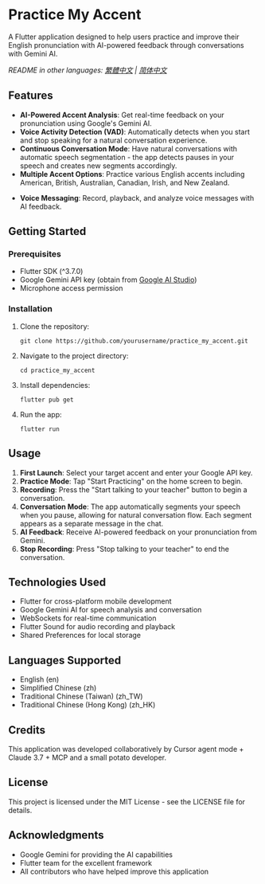 # Practice My Accent

A Flutter application designed to help users practice and improve their English pronunciation with AI-powered feedback through conversations with Gemini AI.

*README in other languages:  [繁體中文](README_zh_HK.md) | [简体中文](README_zh.md)*

## Features

- **AI-Powered Accent Analysis**: Get real-time feedback on your pronunciation using Google's Gemini AI.
- **Voice Activity Detection (VAD)**: Automatically detects when you start and stop speaking for a natural conversation experience.
- **Continuous Conversation Mode**: Have natural conversations with automatic speech segmentation - the app detects pauses in your speech and creates new segments accordingly.
- **Multiple Accent Options**: Practice various English accents including American, British, Australian, Canadian, Irish, and New Zealand.
<!-- - **Multilingual Interface**: Available in English, Simplified Chinese, Traditional Chinese (Taiwan), and Traditional Chinese (Hong Kong). -->
- **Voice Messaging**: Record, playback, and analyze voice messages with AI feedback.

## Getting Started

### Prerequisites

- Flutter SDK (^3.7.0)
- Google Gemini API key (obtain from [Google AI Studio](https://aistudio.google.com/apikey))
- Microphone access permission

### Installation

1. Clone the repository:

   ```
   git clone https://github.com/yourusername/practice_my_accent.git
   ```

2. Navigate to the project directory:

   ```
   cd practice_my_accent
   ```

3. Install dependencies:

   ```
   flutter pub get
   ```

4. Run the app:
   ```
   flutter run
   ```

## Usage

1. **First Launch**: Select your target accent and enter your Google API key.
2. **Practice Mode**: Tap "Start Practicing" on the home screen to begin.
3. **Recording**: Press the "Start talking to your teacher" button to begin a conversation.
4. **Conversation Mode**: The app automatically segments your speech when you pause, allowing for natural conversation flow. Each segment appears as a separate message in the chat.
5. **AI Feedback**: Receive AI-powered feedback on your pronunciation from Gemini.
6. **Stop Recording**: Press "Stop talking to your teacher" to end the conversation.

## Technologies Used

- Flutter for cross-platform mobile development
- Google Gemini AI for speech analysis and conversation
- WebSockets for real-time communication
- Flutter Sound for audio recording and playback
- Shared Preferences for local storage

## Languages Supported

- English (en)
- Simplified Chinese (zh)
- Traditional Chinese (Taiwan) (zh_TW)
- Traditional Chinese (Hong Kong) (zh_HK)

## Credits

This application was developed collaboratively by Cursor agent mode + Claude 3.7 + MCP and a small potato developer.

## License

This project is licensed under the MIT License - see the LICENSE file for details.

## Acknowledgments

- Google Gemini for providing the AI capabilities
- Flutter team for the excellent framework
- All contributors who have helped improve this application

